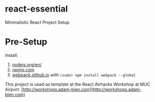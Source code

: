 # react-essential
Minimalistic React Project Setup

# Pre-Setup

Install: 

1. [nodejs.org/en/](https://nodejs.org/en/)
2. [npmjs.com](https://www.npmjs.com)
3. [webpack.github.io](http://webpack.github.io) with `(sudo) npm install webpack --global`



This project is used as template at the React Airhacks Workshop at MUC Airport: [http://workshops.adam-bien.com](http://workshops.adam-bien.com)
